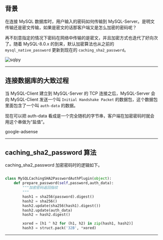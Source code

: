## 背景
在连接 MySQL 数据库时，用户输入的密码如何传输到 MySQL-Server。是明文传输还是密文传输，如果是密文的话那客户端又是怎么加密的密码呢？

再不刻意指定的情况下密码在网络中传输的是密文，并且加密方式也迭代了好向次了。随着 MySQL-8.0.x 的到来，默认加密算法也从之前的 `mysql_native_password` 更新到现在的 `caching_sha2_password`。

![sqlpy](static/2020-25/sqlpy-password.jpg)

---


## 连接数据库的大致过程
当 MySQL-Client 建立到 MySQL-Server 的 TCP 连接之后，MySQL-Server 会向 MySQL-Client 发送一个叫 `Initial Handshake Packet` 的数据包，这个数据包里面包含了一个叫 `auth-data` 的数据。

现在可以把 auth-data 看成是一个完全随机的字节串，客户端在加密密码时就会用这个串做为“盐值”。

google-adsense

---


## caching_sha2_password 算法
caching_sha2_password 加密密码时的逻辑如下。
```python

class MySQLCachingSHA2PasswordAuthPlugin(object):
    def prepare_password(self,password,auth_data):
        """加密密码返回指纹
        """
        hash1 = sha256(password).digest()
        hash2 = sha256()
        hash2.update(sha256(hash1).digest())
        hash2.update(auth_data)
        hash2 = hash2.digest()

        xored = [h1 ^ h2 for (h1, h2) in zip(hash1, hash2)]
        hash3 = struct.pack('32B', *xored)

```


---

